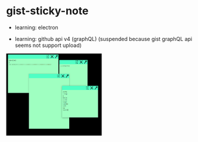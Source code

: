 # gist-sticky-note

 - learning: electron

 - learning: github api v4 (graphQL) (suspended because gist graphQL api seems not support upload)
 
 <img src="cover.png" width="256">